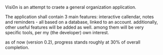 Visi0n is an attempt to craete a general organization application.

The application shall contain 3 main features: interactive callendar, notes and reminders - all based on a database, linked to an account.
additionally, other useful features will be added as well. among them will be very specific tools, per my (the developer) own interest.

as of now (version 0.2), progress stands roughly at 30% of overall completion.
